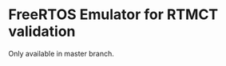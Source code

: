 <!--- FreeRTOS Emulator for RTMCT validation - README -->
<!--- Written by Marcel Ebbrecht <marcel.ebbrecht@tu-dortmund.de> -->

# FreeRTOS Emulator for RTMCT validation

Only available in master branch.